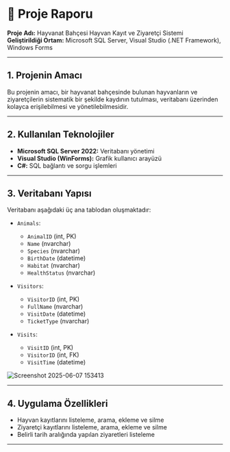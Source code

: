 # 📄 Proje Raporu

**Proje Adı:** Hayvanat Bahçesi Hayvan Kayıt ve Ziyaretçi Sistemi  
**Geliştirildiği Ortam:** Microsoft SQL Server, Visual Studio (.NET Framework), Windows Forms  

---

## 1. Projenin Amacı

Bu projenin amacı, bir hayvanat bahçesinde bulunan hayvanların ve ziyaretçilerin sistematik bir şekilde kaydının tutulması, veritabanı üzerinden kolayca erişilebilmesi ve yönetilebilmesidir.

---

## 2. Kullanılan Teknolojiler

- **Microsoft SQL Server 2022:** Veritabanı yönetimi
- **Visual Studio (WinForms):** Grafik kullanıcı arayüzü
- **C#:** SQL bağlantı ve sorgu işlemleri

---

## 3. Veritabanı Yapısı

Veritabanı aşağıdaki üç ana tablodan oluşmaktadır:

- `Animals`:  
  - `AnimalID` (int, PK)  
  - `Name` (nvarchar)  
  - `Species` (nvarchar)  
  - `BirthDate` (datetime)
  - `Habitat` (nvarchar)
  - `HealthStatus` (nvarchar)  

- `Visitors`:  
  - `VisitorID` (int, PK)  
  - `FullName` (nvarchar)
  - `VisitDate` (datetime)
  - `TicketType` (nvarchar)

- `Visits`:  
  - `VisitID` (int, PK)  
  - `VisitorID` (int, FK)  
  - `VisitTime` (datetime)

![Screenshot 2025-06-07 153413](https://github.com/user-attachments/assets/a0f81bf2-853f-4295-a861-10624444bd42)

---

## 4. Uygulama Özellikleri

- Hayvan kayıtlarını listeleme, arama, ekleme ve silme
- Ziyaretçi kayıtlarını listeleme, arama, ekleme ve silme
- Belirli tarih aralığında yapılan ziyaretleri listeleme

---
